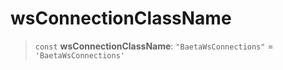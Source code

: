 # wsConnectionClassName

> `const` **wsConnectionClassName**: `"BaetaWsConnections"` = `'BaetaWsConnections'`
